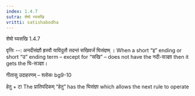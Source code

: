 ```yaml
---
index: 1.4.7
sutra: शेषो घ्यसखि
vritti: satishabodha
---
```



 शेषो घ्यसखि 1.4.7 


वृत्तिः --: अनदीसंज्ञौ ह्रस्वौ याविदुतौ तदन्तं सखिवर्जं घिसंज्ञम् । When a short “इ” ending or short “उ” ending term – except for “सखि” – does not have the नदी-सञ्ज्ञा then it gets the घि-सञ्ज्ञा। 


गीतासु उदाहरणम् – श्लोकः bg9-10 


हेतु + टा The प्रातिपदिकम् “हेतु” has the घिसंज्ञा which allows the next rule to operate 


